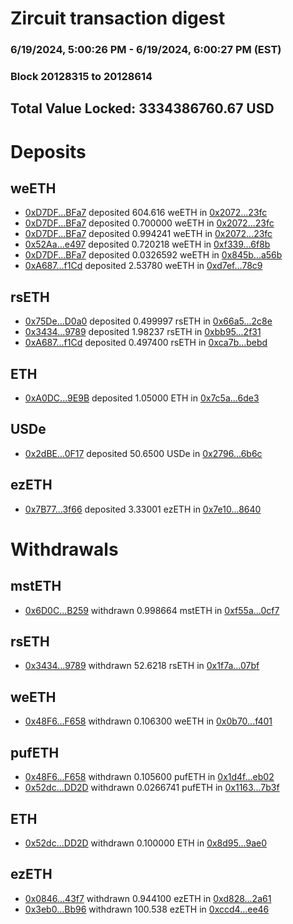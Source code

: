 # Zircuit transaction digest
### 6/19/2024, 5:00:26 PM - 6/19/2024, 6:00:27 PM (EST)
### Block 20128315 to 20128614

## Total Value Locked: 3334386760.67 USD

# Deposits
## weETH
- [0xD7DF...BFa7](https://etherscan.io/address/0xD7DF7E085214743530afF339aFC420c7c720BFa7) deposited 604.616 weETH in [0x2072...23fc](https://etherscan.io/tx/0xD7DF7E085214743530afF339aFC420c7c720BFa7)
- [0xD7DF...BFa7](https://etherscan.io/address/0xD7DF7E085214743530afF339aFC420c7c720BFa7) deposited 0.700000 weETH in [0x2072...23fc](https://etherscan.io/tx/0xD7DF7E085214743530afF339aFC420c7c720BFa7)
- [0xD7DF...BFa7](https://etherscan.io/address/0xD7DF7E085214743530afF339aFC420c7c720BFa7) deposited 0.994241 weETH in [0x2072...23fc](https://etherscan.io/tx/0xD7DF7E085214743530afF339aFC420c7c720BFa7)
- [0x52Aa...e497](https://etherscan.io/address/0x52Aa899454998Be5b000Ad077a46Bbe360F4e497) deposited 0.720218 weETH in [0xf339...6f8b](https://etherscan.io/tx/0x52Aa899454998Be5b000Ad077a46Bbe360F4e497)
- [0xD7DF...BFa7](https://etherscan.io/address/0xD7DF7E085214743530afF339aFC420c7c720BFa7) deposited 0.0326592 weETH in [0x845b...a56b](https://etherscan.io/tx/0xD7DF7E085214743530afF339aFC420c7c720BFa7)
- [0xA687...f1Cd](https://etherscan.io/address/0xA68736eC0C3e9717A125cB4f26b3211CED15f1Cd) deposited 2.53780 weETH in [0xd7ef...78c9](https://etherscan.io/tx/0xA68736eC0C3e9717A125cB4f26b3211CED15f1Cd)
## rsETH
- [0x75De...D0a0](https://etherscan.io/address/0x75DeDF63a038Eb92F77d1e0623512acE659ED0a0) deposited 0.499997 rsETH in [0x66a5...2c8e](https://etherscan.io/tx/0x75DeDF63a038Eb92F77d1e0623512acE659ED0a0)
- [0x3434...9789](https://etherscan.io/address/0x34349c5569e7B846c3558961552D2202760A9789) deposited 1.98237 rsETH in [0xbb95...2f31](https://etherscan.io/tx/0x34349c5569e7B846c3558961552D2202760A9789)
- [0xA687...f1Cd](https://etherscan.io/address/0xA68736eC0C3e9717A125cB4f26b3211CED15f1Cd) deposited 0.497400 rsETH in [0xca7b...bebd](https://etherscan.io/tx/0xA68736eC0C3e9717A125cB4f26b3211CED15f1Cd)
## ETH
- [0xA0DC...9E9B](https://etherscan.io/address/0xA0DCE2188ef644cAA8F93954F3989eB771b99E9B) deposited 1.05000 ETH in [0x7c5a...6de3](https://etherscan.io/tx/0xA0DCE2188ef644cAA8F93954F3989eB771b99E9B)
## USDe
- [0x2dBE...0F17](https://etherscan.io/address/0x2dBE39b554C7bCa38E4b9cab473Ba57F85750F17) deposited 50.6500 USDe in [0x2796...6b6c](https://etherscan.io/tx/0x2dBE39b554C7bCa38E4b9cab473Ba57F85750F17)
## ezETH
- [0x7B77...3f66](https://etherscan.io/address/0x7B7736a2C07C4332FfaD45a039d2117aE15e3f66) deposited 3.33001 ezETH in [0x7e10...8640](https://etherscan.io/tx/0x7B7736a2C07C4332FfaD45a039d2117aE15e3f66)
# Withdrawals
## mstETH
- [0x6D0C...B259](https://etherscan.io/address/0x6D0C7C6C4eD61A3c599e9b8A37AA38Aeb78cB259) withdrawn 0.998664 mstETH in [0xf55a...0cf7](https://etherscan.io/tx/0x6D0C7C6C4eD61A3c599e9b8A37AA38Aeb78cB259)
## rsETH
- [0x3434...9789](https://etherscan.io/address/0x34349c5569e7B846c3558961552D2202760A9789) withdrawn 52.6218 rsETH in [0x1f7a...07bf](https://etherscan.io/tx/0x34349c5569e7B846c3558961552D2202760A9789)
## weETH
- [0x48F6...F658](https://etherscan.io/address/0x48F60fe3472922EFc79f170c47771CDCB5E3F658) withdrawn 0.106300 weETH in [0x0b70...f401](https://etherscan.io/tx/0x48F60fe3472922EFc79f170c47771CDCB5E3F658)
## pufETH
- [0x48F6...F658](https://etherscan.io/address/0x48F60fe3472922EFc79f170c47771CDCB5E3F658) withdrawn 0.105600 pufETH in [0x1d4f...eb02](https://etherscan.io/tx/0x48F60fe3472922EFc79f170c47771CDCB5E3F658)
- [0x52dc...DD2D](https://etherscan.io/address/0x52dc03f1D06102baF8bc20e9431E76658C01DD2D) withdrawn 0.0266741 pufETH in [0x1163...7b3f](https://etherscan.io/tx/0x52dc03f1D06102baF8bc20e9431E76658C01DD2D)
## ETH
- [0x52dc...DD2D](https://etherscan.io/address/0x52dc03f1D06102baF8bc20e9431E76658C01DD2D) withdrawn 0.100000 ETH in [0x8d95...9ae0](https://etherscan.io/tx/0x52dc03f1D06102baF8bc20e9431E76658C01DD2D)
## ezETH
- [0x0846...43f7](https://etherscan.io/address/0x084691450922E134410C168212A0aEAeb4Ef43f7) withdrawn 0.944100 ezETH in [0xd828...2a61](https://etherscan.io/tx/0x084691450922E134410C168212A0aEAeb4Ef43f7)
- [0x3eb0...Bb96](https://etherscan.io/address/0x3eb0c38dCFaF92889cb81B124114b6E3A195Bb96) withdrawn 100.538 ezETH in [0xccd4...ee46](https://etherscan.io/tx/0x3eb0c38dCFaF92889cb81B124114b6E3A195Bb96)

